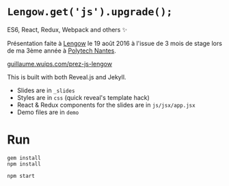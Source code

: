 `Lengow.get('js').upgrade();`
============================

ES6, React, Redux, Webpack and others ✨

Présentation faite à [Lengow](http://www.lengow.com) le 19 août 2016 à l'issue
de 3 mois de stage lors de ma 3ème année à
[Polytech Nantes](http://web.polytech.univ-nantes.fr/).

[guillaume.wuips.com/prez-js-lengow](http://guillaume.wuips.com/prez-js-lengow/)


This is built with both Reveal.js and Jekyll.

- Slides are in `_slides`
- Styles are in `css` (quick reveal's template hack)
- React & Redux components for the slides are in `js/jsx/app.jsx`
- Demo files are in `demo`

# Run

```
gem install
npm install

npm start
```
